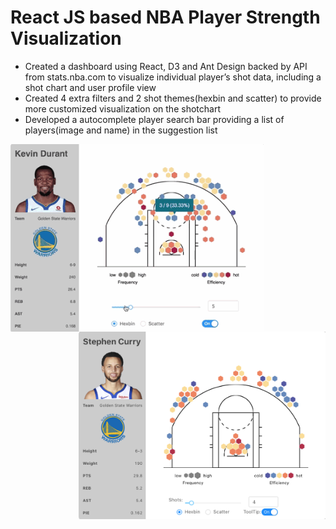 # React JS based NBA Player Strength Visualization 
* Created a dashboard using React, D3 and Ant Design backed by API from stats.nba.com to visualize individual player’s shot data, including a shot chart and user profile view
* Created 4 extra filters and 2 shot themes(hexbin and scatter) to provide more customized visualization on the shotchart
* Developed a autocomplete player search bar providing a list of players(image and name) in the suggestion list

<div>
<img align="left" src="/images/nba1.gif" height="300"/>
<img align="right"src="/images/nba2.png" height="300"/> 
</div>
